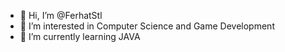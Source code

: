 - 👋 Hi, I’m @FerhatStl
- 👀 I’m interested in Computer Science and Game Development
- 🌱 I’m currently learning JAVA
